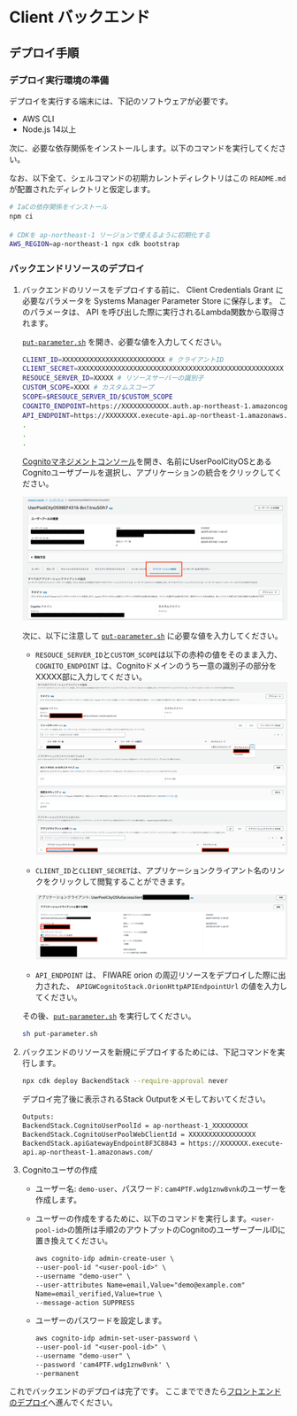 # Client バックエンド

## デプロイ手順

### デプロイ実行環境の準備

デプロイを実行する端末には、下記のソフトウェアが必要です。

* AWS CLI
* Node.js 14以上

次に、必要な依存関係をインストールします。以下のコマンドを実行してください。

なお、以下全て、シェルコマンドの初期カレントディレクトリはこの `README.md` が配置されたディレクトリと仮定します。

```sh
# IaCの依存関係をインストール
npm ci

# CDKを ap-northeast-1 リージョンで使えるように初期化する
AWS_REGION=ap-northeast-1 npx cdk bootstrap
```

### バックエンドリソースのデプロイ

1. バックエンドのリソースをデプロイする前に、 Client Credentials Grant に必要なパラメータを Systems Manager Parameter Store に保存します。
このパラメータは、 API を呼び出した際に実行されるLambda関数から取得されます。

    [`put-parameter.sh`](./put-parameter.sh) を開き、必要な値を入力してください。
    ```sh
    CLIENT_ID=XXXXXXXXXXXXXXXXXXXXXXXXXX # クライアントID
    CLIENT_SECRET=XXXXXXXXXXXXXXXXXXXXXXXXXXXXXXXXXXXXXXXXXXXXXXXXXXXX # クライアントシークレット
    RESOUCE_SERVER_ID=XXXXX # リソースサーバーの識別子
    CUSTOM_SCOPE=XXXX # カスタムスコープ
    SCOPE=$RESOUCE_SERVER_ID/$CUSTOM_SCOPE
    COGNITO_ENDPOINT=https://XXXXXXXXXXXX.auth.ap-northeast-1.amazoncognito.com/oauth2/token # Cognito認証ドメイン
    API_ENDPOINT=https://XXXXXXXX.execute-api.ap-northeast-1.amazonaws.com/ # HTTP API のエンドポイント
    .
    .
    .
    ```

    [Cognitoマネジメントコンソール](https://console.aws.amazon.com/cognito/home)を開き、名前にUserPoolCityOSとあるCognitoユーザプールを選択し、アプリケーションの統合をクリックしてください。

    ![Cognito Application Client Overview](../images/cognito-app-client-overview.png)

    次に、以下に注意して [`put-parameter.sh`](./put-parameter.sh) に必要な値を入力してください。

    - `RESOUCE_SERVER_ID`と`CUSTOM_SCOPE`は以下の赤枠の値をそのまま入力、`COGNITO_ENDPOINT` は、Cognitoドメインのうち一意の識別子の部分をXXXXX部に入力してください。
        ![Cognito Application Client](../images/cognito-app-client.png)

    - `CLIENT_ID`と`CLIENT_SECRET`は、アプリケーションクライアント名のリンクをクリックして閲覧することができます。

        ![Cognito Application Client ID and Secrets](../images/cognito-client-id-secrets.png)
    
    - `API_ENDPOINT` は、 FIWARE orion の周辺リソースをデプロイした際に出力された、 `APIGWCognitoStack.OrionHttpAPIEndpointUrl` の値を入力してください。

    その後、[`put-parameter.sh`](./put-parameter.sh) を実行してください。

    ```sh
    sh put-parameter.sh
    ```

1. バックエンドのリソースを新規にデプロイするためには、下記コマンドを実行します。

    ```sh
    npx cdk deploy BackendStack --require-approval never
    ```

    デプロイ完了後に表示されるStack Outputをメモしておいてください。

    ```shell
    Outputs:
    BackendStack.CognitoUserPoolId = ap-northeast-1_XXXXXXXXX
    BackendStack.CognitoUserPoolWebClientId = XXXXXXXXXXXXXXXXX
    BackendStack.apiGatewayEndpoint8F3C8843 = https://XXXXXXX.execute-api.ap-northeast-1.amazonaws.com/
    ```

1. Cognitoユーザの作成

    - ユーザー名: `demo-user`、パスワード: `cam4PTF.wdg1znw8vnk`のユーザーを作成します。
    - ユーザーの作成をするために、以下のコマンドを実行します。`<user-pool-id>`の箇所は手順2のアウトプットのCognitoのユーザープールIDに置き換えてください。

        ```shell
        aws cognito-idp admin-create-user \
        --user-pool-id "<user-pool-id>" \
        --username "demo-user" \
        --user-attributes Name=email,Value="demo@example.com" Name=email_verified,Value=true \
        --message-action SUPPRESS
        ```

    - ユーザーのパスワードを設定します。

        ```shell
        aws cognito-idp admin-set-user-password \
        --user-pool-id "<user-pool-id>" \
        --username "demo-user" \
        --password 'cam4PTF.wdg1znw8vnk' \
        --permanent
        ```

これでバックエンドのデプロイは完了です。
ここまでできたら[フロントエンドのデプロイ](../frontend/README.md)へ進んでください。
